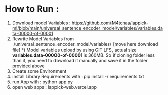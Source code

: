 # How to Run :
1. Download model Variables : https://github.com/M4tchaa/lappick-ml/blob/main/universal_sentence_encoder_model/variables/variables.data-00000-of-00001
2. Rewrite Model Variables from ./universal_sentence_encoder_model/variables/ [move here download file]
   *) Model variables upload by using GIT LFS, actual size **variables.data-00000-of-00001** is 360MB. So if cloning folder less than it, you need to download it manually and save it in the folder provided above
4. Create some Environment
5. install Library Requirements with : pip install -r requirements.txt
6. run App with : python app.py
7. open web apps : lappick-web.vercel.app
